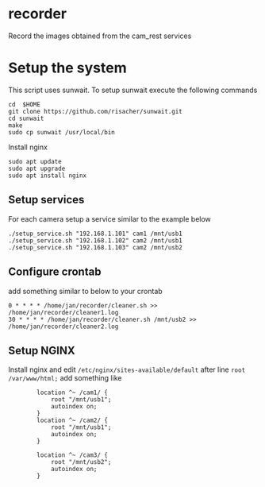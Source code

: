 # recorder
Record the images obtained from the cam_rest services

# Setup the system

This script uses sunwait. To setup sunwait execute the following
commands

```
cd  $HOME
git clone https://github.com/risacher/sunwait.git
cd sunwait
make
sudo cp sunwait /usr/local/bin
```

Install nginx

```
sudo apt update
sudo apt upgrade
sudo apt install nginx
```

## Setup services

For each camera setup a service similar to the example below

```
./setup_service.sh "192.168.1.101" cam1 /mnt/usb1
./setup_service.sh "192.168.1.102" cam2 /mnt/usb1
./setup_service.sh "192.168.1.103" cam2 /mnt/usb2
```

## Configure crontab 

add something similar to below to your crontab

```
0 * * * * /home/jan/recorder/cleaner.sh >> /home/jan/recorder/cleaner1.log
30 * * * * /home/jan/recorder/cleaner.sh /mnt/usb2 >> /home/jan/recorder/cleaner2.log
```


## Setup NGINX

Install nginx and edit `/etc/nginx/sites-available/default`
after line `root /var/www/html;` add something like

```
        location ^~ /cam1/ {
            root "/mnt/usb1";
            autoindex on;
        }
        location ^~ /cam2/ {
            root "/mnt/usb1";
            autoindex on;
        }

        location ^~ /cam3/ {
            root "/mnt/usb2";
            autoindex on;
        }
```
